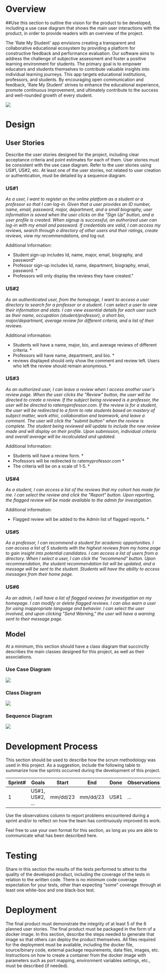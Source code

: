 # Overview

##Use this section to outline the vision for the product to be developed, including a use case diagram that shows the main user interactions with the product, in order to provide readers with an overview of the project.

The 'Rate My Student' app envisions creating a transparent and collaborative educational ecosystem by providing a platform for constructive feedback and performance evaluation. Our software aims to address the challenge of subjective assessment and foster a positive learning environment for students. The primary goal is to empower educators and students themselves to contribute valuable insights into individual learning journeys. This app targets educational institutions, professors, and students. By encouraging open communication and feedback, 'Rate My Student' strives to enhance the educational experience, promote continuous improvement, and ultimately contribute to the success and well-rounded growth of every student.

![](images/logo.jpeg)

# Design

## User Stories

Describe the user stories designed for the project, including clear acceptance criteria and point estimates for each of them. User stories must be consistent with the use case diagram. Refer to the user stories using US#1, US#2, etc. At least one of the user stories, not related to user creation or authentication, must be detailed by a sequence diagram. 

### US#1

*As a user, I want to register on the online platform as a student or a professor so that I can log-in. Given that a user provides an ID number, name, email, password, major, department, and a small biography, user information is saved when the user clicks on the "Sign Up" button, and a user profile is created. When signup is successful, an authorized user can log-in with my email and password. If credentials are valid, I can access my reviews, search through a directory of other users and their ratings, create reviews, view my recommendations, and log out.*

Additional Information:
* Student sign-up includes Id, name, major, email, biography, and password*
* Professor sign-up includes Id, name, department, biography, email, password. *
* Professors will only display the reviews they have created."

### US#2 

*As an authenticated user, from the homepage, I want to access a user directory to search for a professor or a student. I can select a user to view their information and stats. I can view essential details for each user such as their name, occupation (student/professor), a short bio, major/department, average review for different criteria, and a list of their reviews.* 

Additional information:

* Students will have a name, major, bio, and average reviews of different criteria. *
* Professors will have name, department, and bio. *
* reviews displayed should only show the comment and review left. Users who left the review should remain anonymous. *

### US#3 
*As an authorized user, I can leave a review when I access another user's review page. When the user clicks the "Review" button, the user will be directed to create a review. If the subject being reviewed is a professor, the user will be directed to ratemyprofessor.com. If the review is for a student, the user will be redirected to a form to rate students based on mastery of subject matter, work ethic, collaboration and teamwork, and leave a comment. The user will click the "submit button" when the review is complete. The student being reviewed will update to include the new review made and will display on their profile. Upon submission, individual criteria and overall average will be recalculated and updated.*

Additional Information: 
* Students will have a review form. *
* Professors will be redirected to ratemyprofessor.com *
* The criteria will be on a scale of 1-5. *

### US#4 

*As a student, I can access a list of the reviews that my cohort has made for me. I can select the review and click the "Report" button. Upon reporting, the flagged review will be made available to the admin for investigation.*

Additional information: 
* Flagged review will be added to the Admin list of flagged reports. *

### US#5 

*As a professor, I can recommend a student for academic opportunities. I can access a list of  5 students with the highest reviews from my home page to gain insight into potential candidates. I can access a list of users from a directory. When I select a user, I can click the "recommend" button. Upon recommendation, the student recommendation list will be updated, and a message will be sent to the student. Students will have the ability to access messages from their home page.*

### US#6

*As an admin, I will have a list of flagged reviews for investigation on my homepage. I can modify or delete flagged reviews. I can also warn a user for using inappropriate language and behavior. I can select the user involved, and upon clicking "Send Warning," the user will have a warning sent to their message page.*


## Model 

At a minimum, this section should have a class diagram that succinctly describes the main classes designed for this project, as well as their associations.
### Use Case Diagram

![](images/useCaseDiagram.png)

### Class Diagram

![](images/umlClassDiagram.png)

### Sequence Diagram

![](images/sequenceDiagramUS2.png)

# Development Process 

This section should be used to describe how the scrum methodology was used in this project. As a suggestion, include the following table to summarize how the sprints occurred during the development of this project.

|Sprint#|Goals|Start|End|Done|Observations|
|---|---|---|---|---|---|
|1|US#1, US#2, ...|mm/dd/23|mm/dd/23|US#1|...|

Use the observations column to report problems encountered during a sprint and/or to reflect on how the team has continuously improved its work.

Feel free to use your own format for this section, as long as you are able to communicate what has been described here.

# Testing 

Share in this section the results of the tests performed to attest to the quality of the developed product, including the coverage of the tests in relation to the written code. There is no minimum code coverage expectation for your tests, other than expecting "some" coverage through at least one white-box and one black-box test.

# Deployment 

The final product must demonstrate the integrity of at least 5 of the 6 planned user stories. The final product must be packaged in the form of a docker image. In this section, describe the steps needed to generate that image so that others can deploy the product themselves. All files required for the deployment must be available, including the docker file, source/binary code, external package requirements, data files, images, etc. Instructions on how to create a container from the docker image with parameters such as port mapping, environment variables settings, etc., must be described (if needed). 
